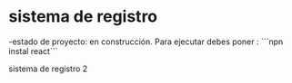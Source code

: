 <h1>sistema de registro</h1>
-estado de proyecto: en construcción.
Para ejecutar debes poner :
```npn instal react```


sistema de registro 2
